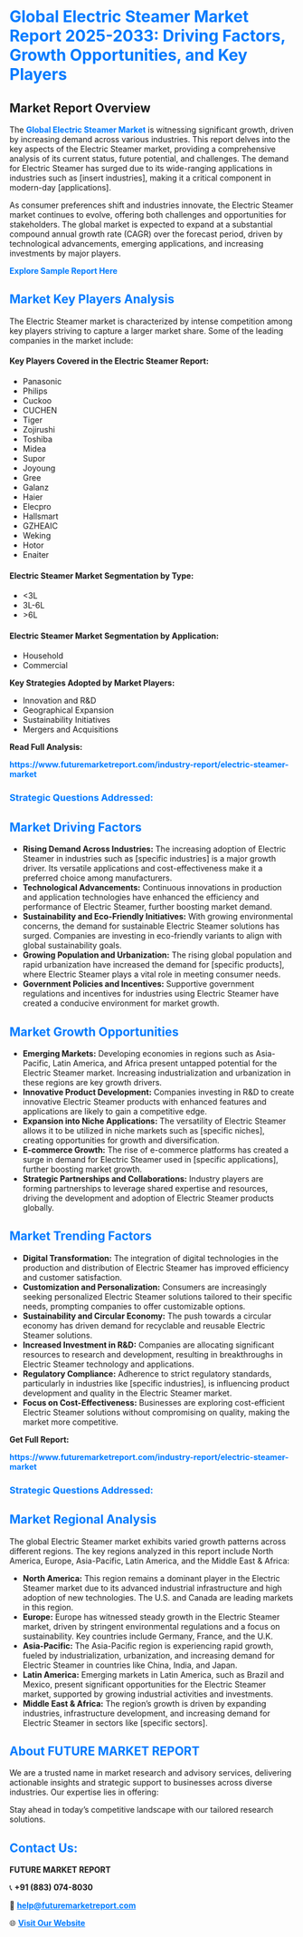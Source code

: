 <h1 style="color: #007BFF;">Global Electric Steamer Market Report 2025-2033: Driving Factors, Growth Opportunities, and Key Players</h1>

<section id="overview">
<h2>Market Report Overview</h2>
<p>The <a href="https://www.futuremarketreport.com/industry-report/electric-steamer-market" style="color: #007BFF; text-decoration: none;"><strong>Global Electric Steamer Market</strong></a> is witnessing significant growth, driven by increasing demand across various industries. This report delves into the key aspects of the Electric Steamer market, providing a comprehensive analysis of its current status, future potential, and challenges. The demand for Electric Steamer has surged due to its wide-ranging applications in industries such as [insert industries], making it a critical component in modern-day [applications].</p>
<p>As consumer preferences shift and industries innovate, the Electric Steamer market continues to evolve, offering both challenges and opportunities for stakeholders. The global market is expected to expand at a substantial compound annual growth rate (CAGR) over the forecast period, driven by technological advancements, emerging applications, and increasing investments by major players.</p>
</section>

<section id="overview">
<p><a href="https://www.futuremarketreport.com/request-sample/reportId=55791" style="color: #007BFF; text-decoration: none;"><strong>Explore Sample Report Here</strong></a></p>
</section>

<section id="key-players">
<h2 style="color: #007BFF;">Market Key Players Analysis</h2>
<p>The Electric Steamer market is characterized by intense competition among key players striving to capture a larger market share. Some of the leading companies in the market include:</p>
<h4>Key Players Covered in the Electric Steamer Report:</h4>
<ul><li>Panasonic</li><li>Philips</li><li>Cuckoo</li><li>CUCHEN</li><li>Tiger</li><li>Zojirushi</li><li>Toshiba</li><li>Midea</li><li>Supor</li><li>Joyoung</li><li>Gree</li><li>Galanz</li><li>Haier</li><li>Elecpro</li><li>Hallsmart</li><li>GZHEAIC</li><li>Weking</li><li>Hotor</li><li>Enaiter</li></ul>
<h4>Electric Steamer Market Segmentation by Type:</h4>
<ul><li>&lt;3L</li><li>3L-6L</li><li>&gt;6L</li></ul>

<h4>Electric Steamer Market Segmentation by Application:</h4>
<ul><li>Household</li><li>Commercial</li></ul>
<p><strong>Key Strategies Adopted by Market Players:</strong></p>
<ul>
<li>Innovation and R&D</li>
<li>Geographical Expansion</li>
<li>Sustainability Initiatives</li>
<li>Mergers and Acquisitions</li>
</ul>
</section>

<section>
<p><strong>Read Full Analysis: </strong></p><a href="https://www.futuremarketreport.com/industry-report/electric-steamer-market" style="color: #007BFF; text-decoration: none;"><strong>https://www.futuremarketreport.com/industry-report/electric-steamer-market</strong></a>
<h3 style="color: #007BFF;">Strategic Questions Addressed:</h3>
</section>

<section id="driving-factors">
<h2 style="color: #007BFF;">Market Driving Factors</h2>
<ul>
<li><strong>Rising Demand Across Industries:</strong> The increasing adoption of Electric Steamer in industries such as [specific industries] is a major growth driver. Its versatile applications and cost-effectiveness make it a preferred choice among manufacturers.</li>
<li><strong>Technological Advancements:</strong> Continuous innovations in production and application technologies have enhanced the efficiency and performance of Electric Steamer, further boosting market demand.</li>
<li><strong>Sustainability and Eco-Friendly Initiatives:</strong> With growing environmental concerns, the demand for sustainable Electric Steamer solutions has surged. Companies are investing in eco-friendly variants to align with global sustainability goals.</li>
<li><strong>Growing Population and Urbanization:</strong> The rising global population and rapid urbanization have increased the demand for [specific products], where Electric Steamer plays a vital role in meeting consumer needs.</li>
<li><strong>Government Policies and Incentives:</strong> Supportive government regulations and incentives for industries using Electric Steamer have created a conducive environment for market growth.</li>
</ul>
</section>

<section id="growth-opportunities">
<h2 style="color: #007BFF;">Market Growth Opportunities</h2>
<ul>
<li><strong>Emerging Markets:</strong> Developing economies in regions such as Asia-Pacific, Latin America, and Africa present untapped potential for the Electric Steamer market. Increasing industrialization and urbanization in these regions are key growth drivers.</li>
<li><strong>Innovative Product Development:</strong> Companies investing in R&D to create innovative Electric Steamer products with enhanced features and applications are likely to gain a competitive edge.</li>
<li><strong>Expansion into Niche Applications:</strong> The versatility of Electric Steamer allows it to be utilized in niche markets such as [specific niches], creating opportunities for growth and diversification.</li>
<li><strong>E-commerce Growth:</strong> The rise of e-commerce platforms has created a surge in demand for Electric Steamer used in [specific applications], further boosting market growth.</li>
<li><strong>Strategic Partnerships and Collaborations:</strong> Industry players are forming partnerships to leverage shared expertise and resources, driving the development and adoption of Electric Steamer products globally.</li>
</ul>
</section>

<section id="trending-factors">
<h2 style="color: #007BFF;">Market Trending Factors</h2>
<ul>
<li><strong>Digital Transformation:</strong> The integration of digital technologies in the production and distribution of Electric Steamer has improved efficiency and customer satisfaction.</li>
<li><strong>Customization and Personalization:</strong> Consumers are increasingly seeking personalized Electric Steamer solutions tailored to their specific needs, prompting companies to offer customizable options.</li>
<li><strong>Sustainability and Circular Economy:</strong> The push towards a circular economy has driven demand for recyclable and reusable Electric Steamer solutions.</li>
<li><strong>Increased Investment in R&D:</strong> Companies are allocating significant resources to research and development, resulting in breakthroughs in Electric Steamer technology and applications.</li>
<li><strong>Regulatory Compliance:</strong> Adherence to strict regulatory standards, particularly in industries like [specific industries], is influencing product development and quality in the Electric Steamer market.</li>
<li><strong>Focus on Cost-Effectiveness:</strong> Businesses are exploring cost-efficient Electric Steamer solutions without compromising on quality, making the market more competitive.</li>
</ul>
</section>

<section>
<p><strong>Get Full Report: </strong></p><a href="https://www.futuremarketreport.com/industry-report/electric-steamer-market" style="color: #007BFF; text-decoration: none;"><strong>https://www.futuremarketreport.com/industry-report/electric-steamer-market</strong></a>
<h3 style="color: #007BFF;">Strategic Questions Addressed:</h3>
</section>


<section id="regional-analysis">
<h2 style="color: #007BFF;">Market Regional Analysis</h2>
<p>The global Electric Steamer market exhibits varied growth patterns across different regions. The key regions analyzed in this report include North America, Europe, Asia-Pacific, Latin America, and the Middle East & Africa:</p>
<ul>
<li><strong>North America:</strong> This region remains a dominant player in the Electric Steamer market due to its advanced industrial infrastructure and high adoption of new technologies. The U.S. and Canada are leading markets in this region.</li>
<li><strong>Europe:</strong> Europe has witnessed steady growth in the Electric Steamer market, driven by stringent environmental regulations and a focus on sustainability. Key countries include Germany, France, and the U.K.</li>
<li><strong>Asia-Pacific:</strong> The Asia-Pacific region is experiencing rapid growth, fueled by industrialization, urbanization, and increasing demand for Electric Steamer in countries like China, India, and Japan.</li>
<li><strong>Latin America:</strong> Emerging markets in Latin America, such as Brazil and Mexico, present significant opportunities for the Electric Steamer market, supported by growing industrial activities and investments.</li>
<li><strong>Middle East & Africa:</strong> The region’s growth is driven by expanding industries, infrastructure development, and increasing demand for Electric Steamer in sectors like [specific sectors].</li>
</ul>
</section>

<footer>
<h2 style="color: #007BFF;">About FUTURE MARKET REPORT</h2>
<p>We are a trusted name in market research and advisory services, delivering actionable insights and strategic support to businesses across diverse industries. Our expertise lies in offering:</p>

<p>Stay ahead in today’s competitive landscape with our tailored research solutions.</p>

<h2 style="color: #007BFF;">Contact Us:</h2>
<p><strong>FUTURE MARKET REPORT</strong></p>
<p>📞 <strong>+91 (883) 074-8030</strong></p>
<p>📧 <strong><a href="mailto:help@futuremarketreport.com" style="color: #007BFF;">help@futuremarketreport.com</a></strong></p>
<p>🌐 <strong><a href="https://www.futuremarketreport.com/" style="color: #007BFF;">Visit Our Website</a></strong></p>
</footer>